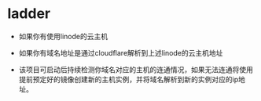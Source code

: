 # ladder

* 如果你有使用linode的云主机

* 如果你有域名地址是通过cloudflare解析到上述linode的云主机地址

* 该项目可启动后持续检测你域名对应的主机的连通情况，如果无法连通将使用提前预定好的镜像创建新的主机实例，并将域名解析到新的实例对应的ip地址。

